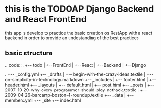 # this is the TODOAP Django Backend and React FrontEnd

this app is develop to practice the basic creation os RestApp with a react backend
in order to provide an undestanding of the best practices

## basic structure
.. code::
.
+-- todo
|  +--FrontEnd
|    +--React
|  +--Backend
|    +--Django


.
+-- _config.yml
+-- _drafts
|   +-- begin-with-the-crazy-ideas.textile
|   +-- on-simplicity-in-technology.markdown
+-- _includes
|   +-- footer.html
|   +-- header.html
+-- _layouts
|   +-- default.html
|   +-- post.html
+-- _posts
|   +-- 2007-10-29-why-every-programmer-should-play-nethack.textile
|   +-- 2009-04-26-barcamp-boston-4-roundup.textile
+-- _data
|   +-- members.yml
+-- _site
+-- index.html
